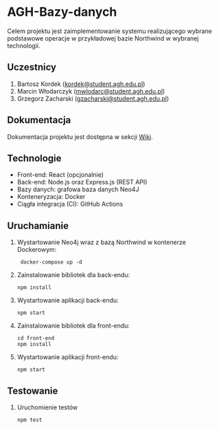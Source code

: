 # AGH-Bazy-danych
Celem projektu jest zaimplementowanie systemu realizującego wybrane podstawowe operacje w przykładowej bazie Northwind w wybranej technologii.

## Uczestnicy
1. Bartosz Kordek (kordek@student.agh.edu.pl)
2. Marcin Włodarczyk (mwlodarc@student.agh.edu.pl)
3. Grzegorz Zacharski (gzacharski@student.agh.edu.pl)

## Dokumentacja
Dokumentacja projektu jest dostępna w sekcji [Wiki](https://github.com/gzacharski/AGH-Bazy-danych/wiki).

## Technologie
* Front-end: React (opcjonalnie)
* Back-end: Node.js oraz Express.js (REST API)
* Bazy danych: grafowa baza danych Neo4J
* Konteneryzacja: Docker
* Ciągła integracja (CI): GitHub Actions

## Uruchamianie
1. Wystartowanie Neo4j wraz z bazą Northwind w kontenerze Dockerowym:
   ```shell script
    docker-compose up -d
    ```
1. Zainstalowanie bibliotek dla back-endu:
    ```shell script
    npm install
    ```
1. Wystartowanie aplikacji back-endu:
    ```shell script
    npm start
    ```

1. Zainstalowanie bibliotek dla front-endu:
    ```shell script
    cd front-end
    npm install
    ```
1. Wystartowanie aplikacji front-endu:
    ```shell script
    npm start
    ```

## Testowanie

1. Uruchomienie testów
    ```shell script
    npm test
    ```
